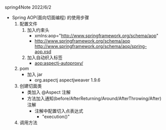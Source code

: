 spring4Note
2022/6/2

* Spring AOP(面向切面编程) 的使用步骤
  1. 配置文件
     1. 加入约束头
        * xmlns:aop="http://www.springframework.org/schema/aop"
        * http://www.springframework.org/schema/aop http://www.springframework.org/schema/aop/spring-aop.xsd
     2. 加入自动织入标签
        * <aop:aspectj-autoproxy/>
  2. pom
     * 加入 jar 
       * <dependency>
            <groupId>org.aspectj</groupId>
            <artifactId>aspectjweaver</artifactId>
            <version>1.9.6</version>
        </dependency>
  3. 创建切面类
     * 类加入 @Aspect 注解
     * 方法加入通知(before/AfterReturning/Around/AfterThrowing/After)注解
       * 注解中配置切入点表达式
         * "execution()"
  4. 调用方法


